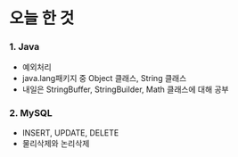 # 오늘 한 것
### 1. Java
- 예외처리
- java.lang패키지 중 Object 클래스, String 클래스
- 내일은 StringBuffer, StringBuilder, Math 클래스에 대해 공부

### 2. MySQL
- INSERT, UPDATE, DELETE
- 물리삭제와 논리삭제


